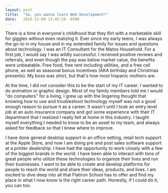 ```yaml
---
layout: post
title:  "So, you wanna learn Web Development?"
date:   2016-12-09 13:45:28 -0500
---
```



There is a time in everyone's childhood that they flirt with a marketable skill for giggles without even realizing it. Ever since my early teens, I was always the go-to in my house and in my extended family for issues and questions about technology. I was an IT Consultant for the Matos Household. For a first job, I would say I was wildly successful. I received positive reviews and referrals, and even though the pay was below market value, the benefits were unbeatable. Free food, free rent including utilities, and a free cell phone, as well as seasonal bonus incentives (AKA birthday and Christmas presents). My boss was strict, but that's how most hispanic mothers are.

At the time, I did not consider this to be the start of my IT career. I wanted to do animation or graphic design. Most of my family members told me I would "do computers" for a living, I grew up with the lingering thought that knowing how to use and troubleshoot technology myself was not a good enough reason to pursue it as a career. It wasn't until I took an entry level job at an auto insurance company and got some experience with their IT department that I realized I really felt at home in this industry. I taught myself everything I needed to know to be an asset to my team, and always asked for feedback so that I knew where to improve.

I have done general desktop support in an office setting, retail tech support at the Apple Store, and now I am doing pre and post sales software support at a printer dealership. I have had the opportunity to work closely with a few of the biggest brands in the world. I have been able to interact with tons of great people who utilize these technologies to organize their lives and run their businesses. I want to be able to create and develop platforms for people to reach the world and share their ideas, products, and lives. I am excited to dive deep into all that Flatiron School has to offer and find my place in what I now know is the right career path. Honestly, if I could do it, you can too.
